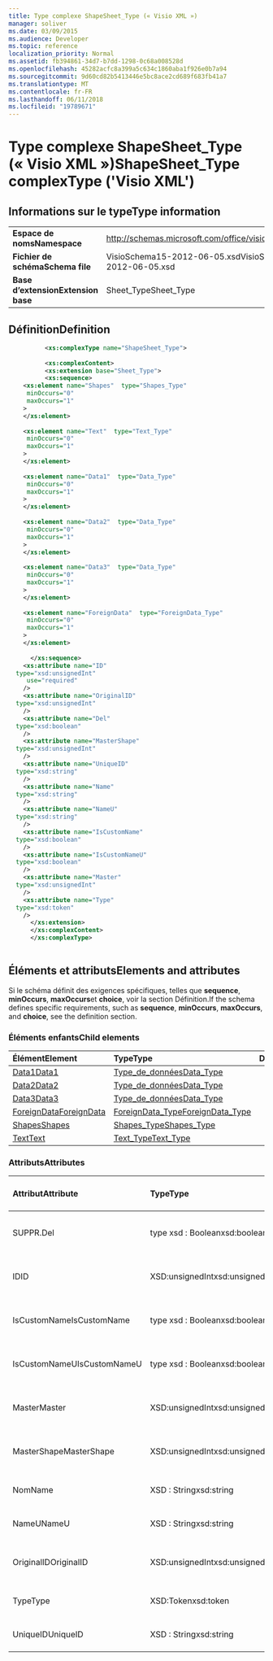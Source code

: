 ```yaml
---
title: Type complexe ShapeSheet_Type (« Visio XML »)
manager: soliver
ms.date: 03/09/2015
ms.audience: Developer
ms.topic: reference
localization_priority: Normal
ms.assetid: fb394861-34d7-b7dd-1298-0c68a008528d
ms.openlocfilehash: 45282acfc8a399a5c634c1860aba1f926e0b7a94
ms.sourcegitcommit: 9d60cd82b5413446e5bc8ace2cd689f683fb41a7
ms.translationtype: MT
ms.contentlocale: fr-FR
ms.lasthandoff: 06/11/2018
ms.locfileid: "19789671"
---
```

# <a name="shapesheettype-complextype-visio-xml"></a><span data-ttu-id="ff5fa-102">Type complexe ShapeSheet_Type (« Visio XML »)</span><span class="sxs-lookup"><span data-stu-id="ff5fa-102">ShapeSheet_Type complexType ('Visio XML')</span></span>

## <a name="type-information"></a><span data-ttu-id="ff5fa-103">Informations sur le type</span><span class="sxs-lookup"><span data-stu-id="ff5fa-103">Type information</span></span>

|||
|:-----|:-----|
|<span data-ttu-id="ff5fa-104">**Espace de noms**</span><span class="sxs-lookup"><span data-stu-id="ff5fa-104">**Namespace**</span></span> <br/> |http://schemas.microsoft.com/office/visio/2011/1/core  <br/> |
|<span data-ttu-id="ff5fa-105">**Fichier de schéma**</span><span class="sxs-lookup"><span data-stu-id="ff5fa-105">**Schema file**</span></span> <br/> |<span data-ttu-id="ff5fa-106">VisioSchema15-2012-06-05.xsd</span><span class="sxs-lookup"><span data-stu-id="ff5fa-106">VisioSchema15-2012-06-05.xsd</span></span>  <br/> |
|<span data-ttu-id="ff5fa-107">**Base d’extension**</span><span class="sxs-lookup"><span data-stu-id="ff5fa-107">**Extension base**</span></span> <br/> |<span data-ttu-id="ff5fa-108">Sheet_Type</span><span class="sxs-lookup"><span data-stu-id="ff5fa-108">Sheet_Type</span></span>  <br/> |
   
## <a name="definition"></a><span data-ttu-id="ff5fa-109">Définition</span><span class="sxs-lookup"><span data-stu-id="ff5fa-109">Definition</span></span>

```XML
          <xs:complexType name="ShapeSheet_Type">
          
          <xs:complexContent>
          <xs:extension base="Sheet_Type">
          <xs:sequence>
    <xs:element name="Shapes"  type="Shapes_Type"
     minOccurs="0"
     maxOccurs="1"
    >
    </xs:element>
    
    <xs:element name="Text"  type="Text_Type"
     minOccurs="0"
     maxOccurs="1"
    >
    </xs:element>
    
    <xs:element name="Data1"  type="Data_Type"
     minOccurs="0"
     maxOccurs="1"
    >
    </xs:element>
    
    <xs:element name="Data2"  type="Data_Type"
     minOccurs="0"
     maxOccurs="1"
    >
    </xs:element>
    
    <xs:element name="Data3"  type="Data_Type"
     minOccurs="0"
     maxOccurs="1"
    >
    </xs:element>
    
    <xs:element name="ForeignData"  type="ForeignData_Type"
     minOccurs="0"
     maxOccurs="1"
    >
    </xs:element>
    
      </xs:sequence>
    <xs:attribute name="ID"
  type="xsd:unsignedInt"
     use="required"
    />
    <xs:attribute name="OriginalID"
  type="xsd:unsignedInt"
    />
    <xs:attribute name="Del"
  type="xsd:boolean"
    />
    <xs:attribute name="MasterShape"
  type="xsd:unsignedInt"
    />
    <xs:attribute name="UniqueID"
  type="xsd:string"
    />
    <xs:attribute name="Name"
  type="xsd:string"
    />
    <xs:attribute name="NameU"
  type="xsd:string"
    />
    <xs:attribute name="IsCustomName"
  type="xsd:boolean"
    />
    <xs:attribute name="IsCustomNameU"
  type="xsd:boolean"
    />
    <xs:attribute name="Master"
  type="xsd:unsignedInt"
    />
    <xs:attribute name="Type"
  type="xsd:token"
    />
      </xs:extension>
      </xs:complexContent>
      </xs:complexType>
      
```

## <a name="elements-and-attributes"></a><span data-ttu-id="ff5fa-110">Éléments et attributs</span><span class="sxs-lookup"><span data-stu-id="ff5fa-110">Elements and attributes</span></span>

<span data-ttu-id="ff5fa-111">Si le schéma définit des exigences spécifiques, telles que **sequence**, **minOccurs**, **maxOccurs**et **choice**, voir la section Définition.</span><span class="sxs-lookup"><span data-stu-id="ff5fa-111">If the schema defines specific requirements, such as **sequence**, **minOccurs**, **maxOccurs**, and **choice**, see the definition section.</span></span> 
  
### <a name="child-elements"></a><span data-ttu-id="ff5fa-112">Éléments enfants</span><span class="sxs-lookup"><span data-stu-id="ff5fa-112">Child elements</span></span>

|<span data-ttu-id="ff5fa-113">**Élément**</span><span class="sxs-lookup"><span data-stu-id="ff5fa-113">**Element**</span></span>|<span data-ttu-id="ff5fa-114">**Type**</span><span class="sxs-lookup"><span data-stu-id="ff5fa-114">**Type**</span></span>|<span data-ttu-id="ff5fa-115">**Description**</span><span class="sxs-lookup"><span data-stu-id="ff5fa-115">**Description**</span></span>|
|:-----|:-----|:-----|
|[<span data-ttu-id="ff5fa-116">Data1</span><span class="sxs-lookup"><span data-stu-id="ff5fa-116">Data1</span></span>](data1-element-shapesheet_type-complextypevisio-xml.md) <br/> |[<span data-ttu-id="ff5fa-117">Type_de_données</span><span class="sxs-lookup"><span data-stu-id="ff5fa-117">Data_Type</span></span>](data_type-complextypevisio-xml.md) <br/> ||
|[<span data-ttu-id="ff5fa-118">Data2</span><span class="sxs-lookup"><span data-stu-id="ff5fa-118">Data2</span></span>](data2-element-shapesheet_type-complextypevisio-xml.md) <br/> |[<span data-ttu-id="ff5fa-119">Type_de_données</span><span class="sxs-lookup"><span data-stu-id="ff5fa-119">Data_Type</span></span>](data_type-complextypevisio-xml.md) <br/> ||
|[<span data-ttu-id="ff5fa-120">Data3</span><span class="sxs-lookup"><span data-stu-id="ff5fa-120">Data3</span></span>](data3-element-shapesheet_type-complextypevisio-xml.md) <br/> |[<span data-ttu-id="ff5fa-121">Type_de_données</span><span class="sxs-lookup"><span data-stu-id="ff5fa-121">Data_Type</span></span>](data_type-complextypevisio-xml.md) <br/> ||
|[<span data-ttu-id="ff5fa-122">ForeignData</span><span class="sxs-lookup"><span data-stu-id="ff5fa-122">ForeignData</span></span>](foreigndata-element-shapesheet_type-complextypevisio-xml.md) <br/> |[<span data-ttu-id="ff5fa-123">ForeignData_Type</span><span class="sxs-lookup"><span data-stu-id="ff5fa-123">ForeignData_Type</span></span>](foreigndata_type-complextypevisio-xml.md) <br/> ||
|[<span data-ttu-id="ff5fa-124">Shapes</span><span class="sxs-lookup"><span data-stu-id="ff5fa-124">Shapes</span></span>](shapes-element-shapesheet_type-complextypevisio-xml.md) <br/> |[<span data-ttu-id="ff5fa-125">Shapes_Type</span><span class="sxs-lookup"><span data-stu-id="ff5fa-125">Shapes_Type</span></span>](shapes_type-complextypevisio-xml.md) <br/> ||
|[<span data-ttu-id="ff5fa-126">Text</span><span class="sxs-lookup"><span data-stu-id="ff5fa-126">Text</span></span>](text-element-shapesheet_type-complextypevisio-xml.md) <br/> |[<span data-ttu-id="ff5fa-127">Text_Type</span><span class="sxs-lookup"><span data-stu-id="ff5fa-127">Text_Type</span></span>](text_type-complextypevisio-xml.md) <br/> ||
   
### <a name="attributes"></a><span data-ttu-id="ff5fa-128">Attributs</span><span class="sxs-lookup"><span data-stu-id="ff5fa-128">Attributes</span></span>

|<span data-ttu-id="ff5fa-129">**Attribut**</span><span class="sxs-lookup"><span data-stu-id="ff5fa-129">**Attribute**</span></span>|<span data-ttu-id="ff5fa-130">**Type**</span><span class="sxs-lookup"><span data-stu-id="ff5fa-130">**Type**</span></span>|<span data-ttu-id="ff5fa-131">**Obligatoire**</span><span class="sxs-lookup"><span data-stu-id="ff5fa-131">**Required**</span></span>|<span data-ttu-id="ff5fa-132">**Description**</span><span class="sxs-lookup"><span data-stu-id="ff5fa-132">**Description**</span></span>|<span data-ttu-id="ff5fa-133">**Valeurs possibles**</span><span class="sxs-lookup"><span data-stu-id="ff5fa-133">**Possible values**</span></span>|
|:-----|:-----|:-----|:-----|:-----|
|<span data-ttu-id="ff5fa-134">SUPPR.</span><span class="sxs-lookup"><span data-stu-id="ff5fa-134">Del</span></span>  <br/> |<span data-ttu-id="ff5fa-135">type xsd : Boolean</span><span class="sxs-lookup"><span data-stu-id="ff5fa-135">xsd:boolean</span></span>  <br/> |<span data-ttu-id="ff5fa-136">facultatif</span><span class="sxs-lookup"><span data-stu-id="ff5fa-136">optional</span></span>  <br/> ||<span data-ttu-id="ff5fa-137">Valeurs du type de type xsd : Boolean.</span><span class="sxs-lookup"><span data-stu-id="ff5fa-137">Values of the xsd:boolean type.</span></span>  <br/> |
|<span data-ttu-id="ff5fa-138">ID</span><span class="sxs-lookup"><span data-stu-id="ff5fa-138">ID</span></span>  <br/> |<span data-ttu-id="ff5fa-139">XSD:unsignedInt</span><span class="sxs-lookup"><span data-stu-id="ff5fa-139">xsd:unsignedInt</span></span>  <br/> |<span data-ttu-id="ff5fa-140">obligatoire</span><span class="sxs-lookup"><span data-stu-id="ff5fa-140">required</span></span>  <br/> ||<span data-ttu-id="ff5fa-141">Valeurs du type xsd:unsignedInt.</span><span class="sxs-lookup"><span data-stu-id="ff5fa-141">Values of the xsd:unsignedInt type.</span></span>  <br/> |
|<span data-ttu-id="ff5fa-142">IsCustomName</span><span class="sxs-lookup"><span data-stu-id="ff5fa-142">IsCustomName</span></span>  <br/> |<span data-ttu-id="ff5fa-143">type xsd : Boolean</span><span class="sxs-lookup"><span data-stu-id="ff5fa-143">xsd:boolean</span></span>  <br/> |<span data-ttu-id="ff5fa-144">facultatif</span><span class="sxs-lookup"><span data-stu-id="ff5fa-144">optional</span></span>  <br/> ||<span data-ttu-id="ff5fa-145">Valeurs du type de type xsd : Boolean.</span><span class="sxs-lookup"><span data-stu-id="ff5fa-145">Values of the xsd:boolean type.</span></span>  <br/> |
|<span data-ttu-id="ff5fa-146">IsCustomNameU</span><span class="sxs-lookup"><span data-stu-id="ff5fa-146">IsCustomNameU</span></span>  <br/> |<span data-ttu-id="ff5fa-147">type xsd : Boolean</span><span class="sxs-lookup"><span data-stu-id="ff5fa-147">xsd:boolean</span></span>  <br/> |<span data-ttu-id="ff5fa-148">facultatif</span><span class="sxs-lookup"><span data-stu-id="ff5fa-148">optional</span></span>  <br/> ||<span data-ttu-id="ff5fa-149">Valeurs du type de type xsd : Boolean.</span><span class="sxs-lookup"><span data-stu-id="ff5fa-149">Values of the xsd:boolean type.</span></span>  <br/> |
|<span data-ttu-id="ff5fa-150">Master</span><span class="sxs-lookup"><span data-stu-id="ff5fa-150">Master</span></span>  <br/> |<span data-ttu-id="ff5fa-151">XSD:unsignedInt</span><span class="sxs-lookup"><span data-stu-id="ff5fa-151">xsd:unsignedInt</span></span>  <br/> |<span data-ttu-id="ff5fa-152">facultatif</span><span class="sxs-lookup"><span data-stu-id="ff5fa-152">optional</span></span>  <br/> ||<span data-ttu-id="ff5fa-153">Valeurs du type xsd:unsignedInt.</span><span class="sxs-lookup"><span data-stu-id="ff5fa-153">Values of the xsd:unsignedInt type.</span></span>  <br/> |
|<span data-ttu-id="ff5fa-154">MasterShape</span><span class="sxs-lookup"><span data-stu-id="ff5fa-154">MasterShape</span></span>  <br/> |<span data-ttu-id="ff5fa-155">XSD:unsignedInt</span><span class="sxs-lookup"><span data-stu-id="ff5fa-155">xsd:unsignedInt</span></span>  <br/> |<span data-ttu-id="ff5fa-156">facultatif</span><span class="sxs-lookup"><span data-stu-id="ff5fa-156">optional</span></span>  <br/> ||<span data-ttu-id="ff5fa-157">Valeurs du type xsd:unsignedInt.</span><span class="sxs-lookup"><span data-stu-id="ff5fa-157">Values of the xsd:unsignedInt type.</span></span>  <br/> |
|<span data-ttu-id="ff5fa-158">Nom</span><span class="sxs-lookup"><span data-stu-id="ff5fa-158">Name</span></span>  <br/> |<span data-ttu-id="ff5fa-159">XSD : String</span><span class="sxs-lookup"><span data-stu-id="ff5fa-159">xsd:string</span></span>  <br/> |<span data-ttu-id="ff5fa-160">facultatif</span><span class="sxs-lookup"><span data-stu-id="ff5fa-160">optional</span></span>  <br/> ||<span data-ttu-id="ff5fa-161">Valeurs du type xsd : String.</span><span class="sxs-lookup"><span data-stu-id="ff5fa-161">Values of the xsd:string type.</span></span>  <br/> |
|<span data-ttu-id="ff5fa-162">NameU</span><span class="sxs-lookup"><span data-stu-id="ff5fa-162">NameU</span></span>  <br/> |<span data-ttu-id="ff5fa-163">XSD : String</span><span class="sxs-lookup"><span data-stu-id="ff5fa-163">xsd:string</span></span>  <br/> |<span data-ttu-id="ff5fa-164">facultatif</span><span class="sxs-lookup"><span data-stu-id="ff5fa-164">optional</span></span>  <br/> ||<span data-ttu-id="ff5fa-165">Valeurs du type xsd : String.</span><span class="sxs-lookup"><span data-stu-id="ff5fa-165">Values of the xsd:string type.</span></span>  <br/> |
|<span data-ttu-id="ff5fa-166">OriginalID</span><span class="sxs-lookup"><span data-stu-id="ff5fa-166">OriginalID</span></span>  <br/> |<span data-ttu-id="ff5fa-167">XSD:unsignedInt</span><span class="sxs-lookup"><span data-stu-id="ff5fa-167">xsd:unsignedInt</span></span>  <br/> |<span data-ttu-id="ff5fa-168">facultatif</span><span class="sxs-lookup"><span data-stu-id="ff5fa-168">optional</span></span>  <br/> ||<span data-ttu-id="ff5fa-169">Valeurs du type xsd:unsignedInt.</span><span class="sxs-lookup"><span data-stu-id="ff5fa-169">Values of the xsd:unsignedInt type.</span></span>  <br/> |
|<span data-ttu-id="ff5fa-170">Type</span><span class="sxs-lookup"><span data-stu-id="ff5fa-170">Type</span></span>  <br/> |<span data-ttu-id="ff5fa-171">XSD:Token</span><span class="sxs-lookup"><span data-stu-id="ff5fa-171">xsd:token</span></span>  <br/> |<span data-ttu-id="ff5fa-172">facultatif</span><span class="sxs-lookup"><span data-stu-id="ff5fa-172">optional</span></span>  <br/> ||<span data-ttu-id="ff5fa-173">Valeurs du type xsd:token.</span><span class="sxs-lookup"><span data-stu-id="ff5fa-173">Values of the xsd:token type.</span></span>  <br/> |
|<span data-ttu-id="ff5fa-174">UniqueID</span><span class="sxs-lookup"><span data-stu-id="ff5fa-174">UniqueID</span></span>  <br/> |<span data-ttu-id="ff5fa-175">XSD : String</span><span class="sxs-lookup"><span data-stu-id="ff5fa-175">xsd:string</span></span>  <br/> |<span data-ttu-id="ff5fa-176">facultatif</span><span class="sxs-lookup"><span data-stu-id="ff5fa-176">optional</span></span>  <br/> ||<span data-ttu-id="ff5fa-177">Valeurs du type xsd : String.</span><span class="sxs-lookup"><span data-stu-id="ff5fa-177">Values of the xsd:string type.</span></span>  <br/> |
   

